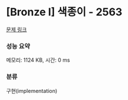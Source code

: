 # [Bronze I] 색종이 - 2563 

[문제 링크](https://www.acmicpc.net/problem/2563) 

### 성능 요약

메모리: 1124 KB, 시간: 0 ms

### 분류

구현(implementation)

